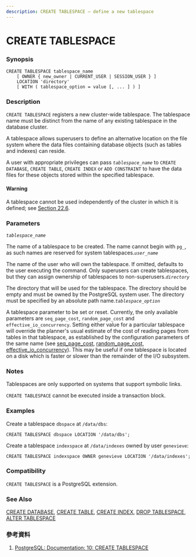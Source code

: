 ```yaml
---
description: CREATE TABLESPACE — define a new tablespace
---
```


# CREATE TABLESPACE

### Synopsis

```text
CREATE TABLESPACE tablespace_name
    [ OWNER { new_owner | CURRENT_USER | SESSION_USER } ]
    LOCATION 'directory'
    [ WITH ( tablespace_option = value [, ... ] ) ]
```

### Description

`CREATE TABLESPACE` registers a new cluster-wide tablespace. The tablespace name must be distinct from the name of any existing tablespace in the database cluster.

A tablespace allows superusers to define an alternative location on the file system where the data files containing database objects \(such as tables and indexes\) can reside.

A user with appropriate privileges can pass _`tablespace_name`_ to `CREATE DATABASE`, `CREATE TABLE`, `CREATE INDEX` or `ADD CONSTRAINT` to have the data files for these objects stored within the specified tablespace.

#### Warning

A tablespace cannot be used independently of the cluster in which it is defined; see [Section 22.6](https://www.postgresql.org/docs/10/static/manage-ag-tablespaces.html).

### Parameters

_`tablespace_name`_

The name of a tablespace to be created. The name cannot begin with `pg_`, as such names are reserved for system tablespaces._`user_name`_

The name of the user who will own the tablespace. If omitted, defaults to the user executing the command. Only superusers can create tablespaces, but they can assign ownership of tablespaces to non-superusers._`directory`_

The directory that will be used for the tablespace. The directory should be empty and must be owned by the PostgreSQL system user. The directory must be specified by an absolute path name._`tablespace_option`_

A tablespace parameter to be set or reset. Currently, the only available parameters are `seq_page_cost`, `random_page_cost` and `effective_io_concurrency`. Setting either value for a particular tablespace will override the planner's usual estimate of the cost of reading pages from tables in that tablespace, as established by the configuration parameters of the same name \(see [seq\_page\_cost](https://www.postgresql.org/docs/10/static/runtime-config-query.html#GUC-SEQ-PAGE-COST), [random\_page\_cost](https://www.postgresql.org/docs/10/static/runtime-config-query.html#GUC-RANDOM-PAGE-COST), [effective\_io\_concurrency](https://www.postgresql.org/docs/10/static/runtime-config-resource.html#GUC-EFFECTIVE-IO-CONCURRENCY)\). This may be useful if one tablespace is located on a disk which is faster or slower than the remainder of the I/O subsystem.

### Notes

Tablespaces are only supported on systems that support symbolic links.

`CREATE TABLESPACE` cannot be executed inside a transaction block.

### Examples

Create a tablespace `dbspace` at `/data/dbs`:

```text
CREATE TABLESPACE dbspace LOCATION '/data/dbs';
```

Create a tablespace `indexspace` at `/data/indexes` owned by user `genevieve`:

```text
CREATE TABLESPACE indexspace OWNER genevieve LOCATION '/data/indexes';
```

### Compatibility

`CREATE TABLESPACE` is a PostgreSQL extension.

### See Also

[CREATE DATABASE](https://www.postgresql.org/docs/10/static/sql-createdatabase.html), [CREATE TABLE](https://www.postgresql.org/docs/10/static/sql-createtable.html), [CREATE INDEX](https://www.postgresql.org/docs/10/static/sql-createindex.html), [DROP TABLESPACE](drop-tablespace.md), [ALTER TABLESPACE](alter-tablespace.md)

### 參考資料

1.  [PostgreSQL: Documentation: 10: CREATE TABLESPACE](https://www.postgresql.org/docs/10/static/sql-createtablespace.html)



